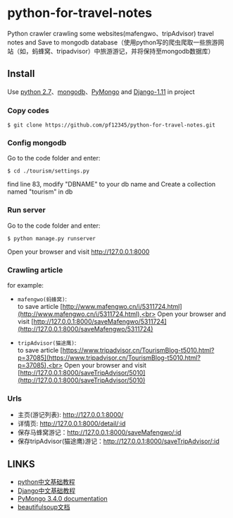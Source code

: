 # python-for-travel-notes
Python crawler crawling some websites(mafengwo、tripAdvisor)  travel notes and Save to mongodb database（使用python写的爬虫爬取一些旅游网站（如，蚂蜂窝、tripadvisor）中旅游游记，并将保持至mongodb数据库）

## Install

Use [python 2.7](https://www.python.org)、[mongodb](https://www.mongodb.com/download-center)、[PyMongo](http://api.mongodb.com/python/current/tutorial.html) and [Django-1.11](https://www.djangoproject.com/download/) in project

### Copy codes

```
$ git clone https://github.com/pf12345/python-for-travel-notes.git
```

### Config mongodb

Go to the code folder and enter:

```
$ cd ./tourism/settings.py

```
find line 83, modify "DBNAME" to your db name and Create a collection named "tourism" in db

### Run server
Go to the code folder and enter:

```
$ python manage.py runserver
```

Open your browser and visit http://127.0.0.1:8000

### Crawling article
for example: 

- ```mafengwo(蚂蜂窝)```:  <br>to save article [http://www.mafengwo.cn/i/5311724.html](http://www.mafengwo.cn/i/5311724.html),<br>
Open your browser and visit [http://127.0.0.1:8000/saveMafengwo/5311724](http://127.0.0.1:8000/saveMafengwo/5311724)

- ```tripAdvisor(猫途鹰)```: <br>to save article [https://www.tripadvisor.cn/TourismBlog-t5010.html?p=37085](https://www.tripadvisor.cn/TourismBlog-t5010.html?p=37085),<br>
Open your browser and visit [http://127.0.0.1:8000/saveTripAdvisor/5010](http://127.0.0.1:8000/saveTripAdvisor/5010)

### Urls

- 主页(游记列表): http://127.0.0.1:8000/
- 详情页: http://127.0.0.1:8000/detail/:id
- 保存马蜂窝游记：http://127.0.0.1:8000/saveMafengwo/:id
- 保存tripAdvisor(猫途鹰)游记：http://127.0.0.1:8000/saveTripAdvisor/:id


## LINKS

- [python中文基础教程](http://www.runoob.com/python/python-tutorial.html)
- [Django中文基础教程](http://www.runoob.com/django/django-first-app.html)
- [PyMongo 3.4.0 documentation](http://api.mongodb.com/python/current/tutorial.html)
- [beautifulsoup文档](http://beautifulsoup.readthedocs.io/zh_CN/latest/)
